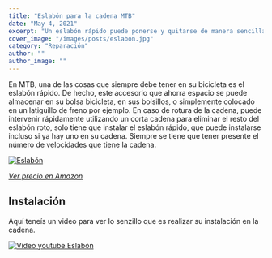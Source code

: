 ```yaml
---
title: "Eslabón para la cadena MTB"
date: "May 4, 2021"
excerpt: "Un eslabón rápido puede ponerse y quitarse de manera sencilla únicamente con las manos."
cover_image: "/images/posts/eslabon.jpg"
category: "Reparación"
author: ""
author_image: ""
---
```


En MTB, una de las cosas que siempre debe tener en su bicicleta es el eslabón rápido. De hecho, este accesorio que ahorra espacio se puede almacenar en su bolsa bicicleta, en sus bolsillos, o simplemente colocado en un latiguillo de freno por ejemplo. En caso de rotura de la cadena, puede intervenir rápidamente utilizando un corta cadena para eliminar el resto del eslabón roto, solo tiene que instalar el eslabón rápido, que puede instalarse incluso si ya hay uno en su cadena. Siempre se tiene que tener presente el número de velocidades que tiene la cadena.

[![Eslabón](/images/posts/content/post-eslabon/eslabon.jpg)](https://www.amazon.es/Keenso-Bicicleta-Velocidad-Conector-Accesorio/dp/B084YSGPG6?__mk_es_ES=%C3%85M%C3%85%C5%BD%C3%95%C3%91&dchild=1&keywords=eslabon+12v&qid=1628955374&sr=8-2&linkCode=ll1&tag=devser-21&linkId=8a6a38608f6c8c7b2540caba842827da&language=es_ES&ref_=as_li_ss_tl "Eslabón")

*[Ver precio en Amazon](https://www.amazon.es/Keenso-Bicicleta-Velocidad-Conector-Accesorio/dp/B084YSGPG6?__mk_es_ES=%C3%85M%C3%85%C5%BD%C3%95%C3%91&dchild=1&keywords=eslabon+12v&qid=1628955374&sr=8-2&linkCode=ll1&tag=devser-21&linkId=8a6a38608f6c8c7b2540caba842827da&language=es_ES&ref_=as_li_ss_tl)*

## Instalación

Aquí teneís un video para ver lo senzillo que es realizar su instalación en la cadena.

[![Video youtube Eslabón](/images/posts/content/post-eslabon/instalacion-eslabon.jpg)](http://www.youtube.com/watch?v=Kh5LxznIJXE "Video youtube Eslabón")

